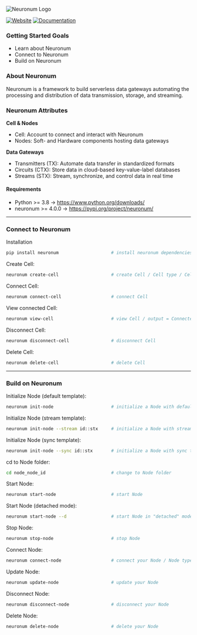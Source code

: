 ![Neuronum Logo](https://neuronum.net/static/logo_pip.png "Neuronum")

[![Website](https://img.shields.io/badge/Website-Neuronum-blue)](https://neuronum.net) [![Documentation](https://img.shields.io/badge/Docs-Read%20now-green)](https://github.com/neuronumcybernetics/neuronum)


### **Getting Started Goals**
- Learn about Neuronum
- Connect to Neuronum
- Build on Neuronum


### **About Neuronum**
Neuronum is a framework to build serverless data gateways automating the processing and distribution of data transmission, storage, and streaming.


### **Neuronum Attributes**
**Cell & Nodes**
- Cell: Account to connect and interact with Neuronum
- Nodes: Soft- and Hardware components hosting data gateways

**Data Gateways**
- Transmitters (TX): Automate data transfer in standardized formats
- Circuits (CTX): Store data in cloud-based key-value-label databases
- Streams (STX): Stream, synchronize, and control data in real time


#### Requirements
- Python >= 3.8 -> https://www.python.org/downloads/
- neuronum >= 4.0.0 -> https://pypi.org/project/neuronum/


------------------


### **Connect to Neuronum**
Installation
```sh
pip install neuronum                    # install neuronum dependencies
```

Create Cell:
```sh
neuronum create-cell                    # create Cell / Cell type / Cell network 
```

Connect Cell:
```sh
neuronum connect-cell                   # connect Cell
```

View connected Cell:
```sh
neuronum view-cell                      # view Cell / output = Connected Cell: 'your_cell'"
```

Disconnect Cell:
```sh
neuronum disconnect-cell                # disconnect Cell
```

Delete Cell:
```sh
neuronum delete-cell                    # delete Cell
```


------------------



### **Build on Neuronum**
Initialize Node (default template):
```sh
neuronum init-node                      # initialize a Node with default template
```

Initialize Node (stream template):
```sh
neuronum init-node --stream id::stx     # initialize a Node with stream template
```

Initialize Node (sync template):
```sh
neuronum init-node --sync id::stx       # initialize a Node with sync template
```

cd to Node folder:
```sh
cd node_node_id                         # change to Node folder
```

Start Node:
```sh
neuronum start-node                     # start Node
```

Start Node (detached mode):
```sh
neuronum start-node --d                 # start Node in "detached" mode
```

Stop Node:
```sh
neuronum stop-node                      # stop Node
```

Connect Node:
```sh
neuronum connect-node                   # connect your Node / Node type / Node description
```

Update Node:
```sh
neuronum update-node                    # update your Node
```

Disconnect Node:
```sh
neuronum disconnect-node                # disconnect your Node
```

Delete Node:
```sh
neuronum delete-node                    # delete your Node
```
